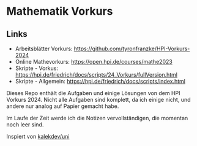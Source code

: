 # Mathematik Vorkurs
## Links

 - Arbeitsblätter Vorkurs: https://github.com/tyronfranzke/HPI-Vorkurs-2024
 - Online Mathevorkurs: https://open.hpi.de/courses/mathe2023
 - Skripte - Vorkus: https://hpi.de/friedrich/docs/scripts/24_Vorkurs/fullVersion.html
 - Skripte - Allgemein: https://hpi.de/friedrich/docs/scripts/index.html 
 

Dieses Repo enthält die Aufgaben und einige Lösungen von dem HPI Vorkurs 2024.
Nicht alle Aufgaben sind komplett, da ich einige nicht, und andere nur analog auf Papier gemacht habe.

Im Laufe der Zeit werde ich die Notizen vervollständigen, die momentan noch leer sind.

Inspiert von [kalekdev/uni](https://github.com/kalekdev/uni)